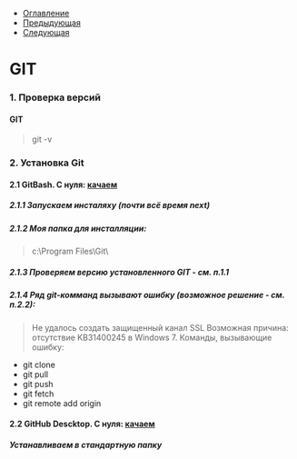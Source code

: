 * [Оглавление](../README.md)
* [Предыдующая](1.md)
* [Следующая](3.md)

# GIT

### 1. Проверка версий
#### GIT
> git -v

### 2. Установка Git
#### 2.1 GitBash. С нуля: [качаем](https://git-scm.com/downloads) 
##### 2.1.1 Запускаем инсталяху (почти всё время next)
##### 2.1.2 Моя папка для инсталляции: 
> c:\Program Files\Git\
##### 2.1.3 Проверяем версию установленного GIT - см. п.1.1
##### 2.1.4 Ряд git-комманд вызывают ошибку (возможное решение - см. п.2.2):
> Не удалось создать защищенный канал SSL
Возможная причина: отсутствие KB31400245 в Windows 7.
Команды, вызывающие ошибку:
* git clone
* git pull
* git push
* git fetch
* git remote add origin

#### 2.2 GitHub Descktop. С нуля: [качаем](https://desktop.github.com/) 
##### Устанавливаем в стандартную папку

